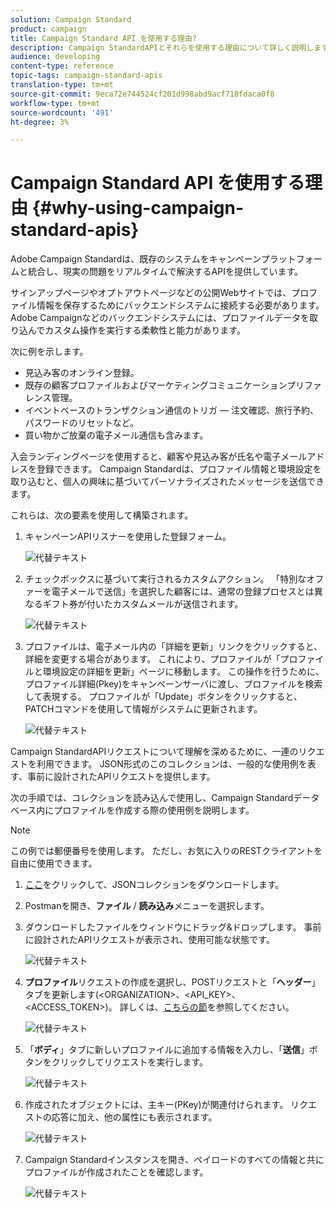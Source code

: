 ```yaml
---
solution: Campaign Standard
product: campaign
title: Campaign Standard API を使用する理由?
description: Campaign StandardAPIとそれらを使用する理由について詳しく説明します。
audience: developing
content-type: reference
topic-tags: campaign-standard-apis
translation-type: tm+mt
source-git-commit: 9eca72e744524cf201d998abd9acf718fdaca0f8
workflow-type: tm+mt
source-wordcount: '491'
ht-degree: 3%

---
```



# Campaign Standard API を使用する理由 {#why-using-campaign-standard-apis}

Adobe Campaign Standardは、既存のシステムをキャンペーンプラットフォームと統合し、現実の問題をリアルタイムで解決するAPIを提供しています。

サインアップページやオプトアウトページなどの公開Webサイトでは、プロファイル情報を保存するためにバックエンドシステムに接続する必要があります。 Adobe Campaignなどのバックエンドシステムには、プロファイルデータを取り込んでカスタム操作を実行する柔軟性と能力があります。

次に例を示します。

* 見込み客のオンライン登録。
* 既存の顧客プロファイルおよびマーケティングコミュニケーションプリファレンス管理。
* イベントベースのトランザクション通信のトリガ — 注文確認、旅行予約、パスワードのリセットなど。
* 買い物かご放棄の電子メール通信も含みます。

入会ランディングページを使用すると、顧客や見込み客が氏名や電子メールアドレスを登録できます。 Campaign Standardは、プロファイル情報と環境設定を取り込むと、個人の興味に基づいてパーソナライズされたメッセージを送信できます。

これらは、次の要素を使用して構築されます。

1. キャンペーンAPIリスナーを使用した登録フォーム。

   ![代替テキスト](assets/apis_uc1.png)

1. チェックボックスに基づいて実行されるカスタムアクション。 「特別なオファーを電子メールで送信」を選択した顧客には、通常の登録プロセスとは異なるギフト券が付いたカスタムメールが送信されます。

   ![代替テキスト](assets/apis_uc2.png)

1. プロファイルは、電子メール内の「詳細を更新」リンクをクリックすると、詳細を変更する場合があります。 これにより、プロファイルが「プロファイルと環境設定の詳細を更新」ページに移動します。 この操作を行うために、プロファイル詳細(Pkey)をキャンペーンサーバに渡し、プロファイルを検索して表現する。 プロファイルが「Update」ボタンをクリックすると、PATCHコマンドを使用して情報がシステムに更新されます。

   ![代替テキスト](assets/apis_uc3.png)

Campaign StandardAPIリクエストについて理解を深めるために、一連のリクエストを利用できます。 JSON形式のこのコレクションは、一般的な使用例を表す、事前に設計されたAPIリクエストを提供します。

次の手順では、コレクションを読み込んで使用し、Campaign Standardデータベース内にプロファイルを作成する際の使用例を説明します。

>[!NOTE]
>
>この例では郵便番号を使用します。 ただし、お気に入りのRESTクライアントを自由に使用できます。

1. [ここ](https://helpx.adobe.com/content/dam/help/en/campaign/kb/working-with-acs-api/_jcr_content/main-pars/download_section/download-1/KB_postman_collection.json.zip)をクリックして、JSONコレクションをダウンロードします。

1. Postmanを開き、**ファイル** / **読み込み**&#x200B;メニューを選択します。

1. ダウンロードしたファイルをウィンドウにドラッグ&amp;ドロップします。 事前に設計されたAPIリクエストが表示され、使用可能な状態です。

   ![代替テキスト](assets/postman_collection.png)

1. **プロファイル**&#x200B;リクエストの作成を選択し、POSTリクエストと「**ヘッダー**」タブを更新します(&lt;ORGANIZATION>、&lt;API_KEY>、&lt;ACCESS_TOKEN>)。 詳しくは、[こちらの節](../../api/using/setting-up-api-access.md)を参照してください。

   ![代替テキスト](assets/postman_uc1.png)

1. 「**ボディ**」タブに新しいプロファイルに追加する情報を入力し、「**送信**」ボタンをクリックしてリクエストを実行します。

   ![代替テキスト](assets/postman_uc2.png)

1. 作成されたオブジェクトには、主キー(PKey)が関連付けられます。 リクエストの応答に加え、他の属性にも表示されます。

   ![代替テキスト](assets/postman_uc3.png)

1. Campaign Standardインスタンスを開き、ペイロードのすべての情報と共にプロファイルが作成されたことを確認します。

   ![代替テキスト](assets/postman_uc4.png)
